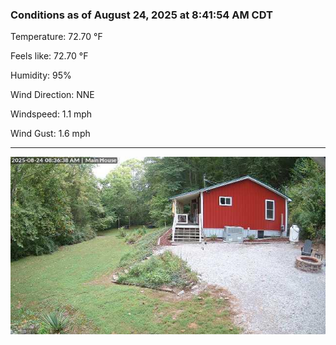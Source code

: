 ### Conditions as of August 24, 2025 at 8:41:54 AM CDT 

Temperature: 72.70 &deg;F

Feels like: 72.70 &deg;F

Humidity: 95%

Wind Direction: NNE

Windspeed: 1.1 mph

Wind Gust: 1.6 mph

---

<img src="./images/latest.jpeg"/>

